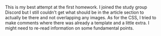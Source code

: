 This is my best attempt at the first homework. I joined the study group Discord but I still couldn't get what should be in the article section to actually be there and not overlapping any images. As for the CSS, I tried to make comments where there was already a template and a little extra. I might need to re-read information on some fundamental points.
